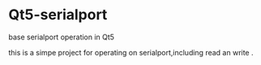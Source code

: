 # Qt5-serialport
base serialport operation in Qt5

this is a simpe project for operating on serialport,including read an write .
